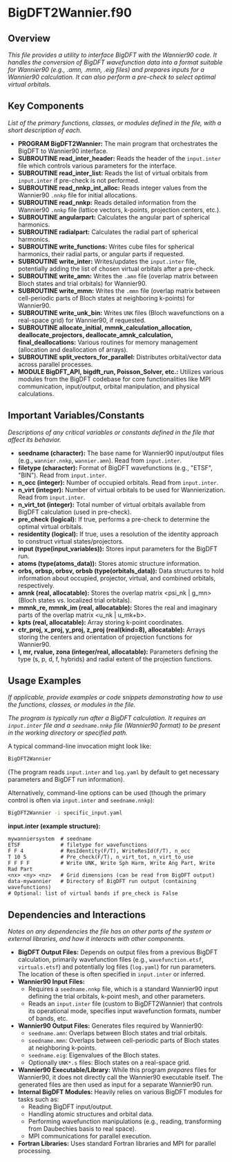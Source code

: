 # BigDFT2Wannier.f90

## Overview

*This file provides a utility to interface BigDFT with the Wannier90 code. It handles the conversion of BigDFT wavefunction data into a format suitable for Wannier90 (e.g., .amn, .mmn, .eig files) and prepares inputs for a Wannier90 calculation. It can also perform a pre-check to select optimal virtual orbitals.*

## Key Components

*List of the primary functions, classes, or modules defined in the file, with a short description of each.*

*   **PROGRAM BigDFT2Wannier:** The main program that orchestrates the BigDFT to Wannier90 interface.
*   **SUBROUTINE read_inter_header:** Reads the header of the `input.inter` file which controls various parameters for the interface.
*   **SUBROUTINE read_inter_list:** Reads the list of virtual orbitals from `input.inter` if pre-check is not performed.
*   **SUBROUTINE read_nnkp_int_alloc:** Reads integer values from the Wannier90 `.nnkp` file for initial allocations.
*   **SUBROUTINE read_nnkp:** Reads detailed information from the Wannier90 `.nnkp` file (lattice vectors, k-points, projection centers, etc.).
*   **SUBROUTINE angularpart:** Calculates the angular part of spherical harmonics.
*   **SUBROUTINE radialpart:** Calculates the radial part of spherical harmonics.
*   **SUBROUTINE write_functions:** Writes cube files for spherical harmonics, their radial parts, or angular parts if requested.
*   **SUBROUTINE write_inter:** Writes/updates the `input.inter` file, potentially adding the list of chosen virtual orbitals after a pre-check.
*   **SUBROUTINE write_amn:** Writes the `.amn` file (overlap matrix between Bloch states and trial orbitals) for Wannier90.
*   **SUBROUTINE write_mmn:** Writes the `.mmn` file (overlap matrix between cell-periodic parts of Bloch states at neighboring k-points) for Wannier90.
*   **SUBROUTINE write_unk_bin:** Writes `UNK` files (Bloch wavefunctions on a real-space grid) for Wannier90, if requested.
*   **SUBROUTINE allocate_initial, mmnk_calculation_allocation, deallocate_projectors, deallocate_amnk_calculation, final_deallocations:** Various routines for memory management (allocation and deallocation of arrays).
*   **SUBROUTINE split_vectors_for_parallel:** Distributes orbital/vector data across parallel processes.
*   **MODULE BigDFT_API, bigdft_run, Poisson_Solver, etc.:** Utilizes various modules from the BigDFT codebase for core functionalities like MPI communication, input/output, orbital manipulation, and physical calculations.

## Important Variables/Constants

*Descriptions of any critical variables or constants defined in the file that affect its behavior.*

*   **seedname (character):** The base name for Wannier90 input/output files (e.g., `wannier.nnkp`, `wannier.amn`). Read from `input.inter`.
*   **filetype (character):** Format of BigDFT wavefunctions (e.g., "ETSF", "BIN"). Read from `input.inter`.
*   **n_occ (integer):** Number of occupied orbitals. Read from `input.inter`.
*   **n_virt (integer):** Number of virtual orbitals to be used for Wannierization. Read from `input.inter`.
*   **n_virt_tot (integer):** Total number of virtual orbitals available from BigDFT calculation (used in pre-check).
*   **pre_check (logical):** If true, performs a pre-check to determine the optimal virtual orbitals.
*   **residentity (logical):** If true, uses a resolution of the identity approach to construct virtual states/projectors.
*   **input (type(input_variables)):** Stores input parameters for the BigDFT run.
*   **atoms (type(atoms_data)):** Stores atomic structure information.
*   **orbs, orbsp, orbsv, orbsb (type(orbitals_data)):** Data structures to hold information about occupied, projector, virtual, and combined orbitals, respectively.
*   **amnk (real, allocatable):** Stores the overlap matrix <psi_nk | g_mn> (Bloch states vs. localized trial orbitals).
*   **mmnk_re, mmnk_im (real, allocatable):** Stores the real and imaginary parts of the overlap matrix <u_nk | u_mk+b>.
*   **kpts (real, allocatable):** Array storing k-point coordinates.
*   **ctr_proj, x_proj, y_proj, z_proj (real(kind=8), allocatable):** Arrays storing the centers and orientation of projection functions for Wannier90.
*   **l, mr, rvalue, zona (integer/real, allocatable):** Parameters defining the type (s, p, d, f, hybrids) and radial extent of the projection functions.

## Usage Examples

*If applicable, provide examples or code snippets demonstrating how to use the functions, classes, or modules in the file.*

*The program is typically run after a BigDFT calculation. It requires an `input.inter` file and a `seedname.nnkp` file (Wannier90 format) to be present in the working directory or specified path.*

A typical command-line invocation might look like:
```bash
BigDFT2Wannier
```
(The program reads `input.inter` and `log.yaml` by default to get necessary parameters and BigDFT run information).

Alternatively, command-line options can be used (though the primary control is often via `input.inter` and `seedname.nnkp`):
```bash
BigDFT2Wannier -i specific_input.yaml
```

**input.inter (example structure):**
```
mywanniersystem  # seedname
ETSF             # filetype for wavefunctions
F F 4            # ResIdentity(F/T), WriteResId(F/T), n_occ
T 10 5           # Pre_check(F/T), n_virt_tot, n_virt_to_use
F F F F          # Write UNK, Write Sph Harm, Write Ang Part, Write Rad Part
<nx> <ny> <nz>   # Grid dimensions (can be read from BigDFT output)
data-mywannier   # Directory of BigDFT run output (containing wavefunctions)
# Optional: list of virtual bands if pre_check is False
```

## Dependencies and Interactions

*Notes on any dependencies the file has on other parts of the system or external libraries, and how it interacts with other components.*

*   **BigDFT Output Files:** Depends on output files from a previous BigDFT calculation, primarily wavefunction files (e.g., `wavefunction.etsf`, `virtuals.etsf`) and potentially log files (`log.yaml`) for run parameters. The location of these is often specified in `input.inter` or inferred.
*   **Wannier90 Input Files:**
    *   Requires a `seedname.nnkp` file, which is a standard Wannier90 input defining the trial orbitals, k-point mesh, and other parameters.
    *   Reads an `input.inter` file (custom to BigDFT2Wannier) that controls its operational mode, specifies input wavefunction formats, number of bands, etc.
*   **Wannier90 Output Files:** Generates files required by Wannier90:
    *   `seedname.amn`: Overlaps between Bloch states and trial orbitals.
    *   `seedname.mmn`: Overlaps between cell-periodic parts of Bloch states at neighboring k-points.
    *   `seedname.eig`: Eigenvalues of the Bloch states.
    *   Optionally `UNK*.s` files: Bloch states on a real-space grid.
*   **Wannier90 Executable/Library:** While this program *prepares* files for Wannier90, it does not directly call the Wannier90 executable itself. The generated files are then used as input for a separate Wannier90 run.
*   **Internal BigDFT Modules:** Heavily relies on various BigDFT modules for tasks such as:
    *   Reading BigDFT input/output.
    *   Handling atomic structures and orbital data.
    *   Performing wavefunction manipulations (e.g., reading, transforming from Daubechies basis to real space).
    *   MPI communications for parallel execution.
*   **Fortran Libraries:** Uses standard Fortran libraries and MPI for parallel processing.
```

